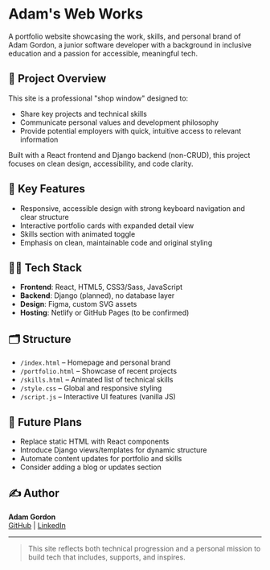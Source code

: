 # Adam's Web Works

A portfolio website showcasing the work, skills, and personal brand of Adam Gordon, a junior software developer with a background in inclusive education and a passion for accessible, meaningful tech.

## 🚀 Project Overview

This site is a professional "shop window" designed to:
- Share key projects and technical skills
- Communicate personal values and development philosophy
- Provide potential employers with quick, intuitive access to relevant information

Built with a React frontend and Django backend (non-CRUD), this project focuses on clean design, accessibility, and code clarity.

## 🌟 Key Features

- Responsive, accessible design with strong keyboard navigation and clear structure
- Interactive portfolio cards with expanded detail view
- Skills section with animated toggle
- Emphasis on clean, maintainable code and original styling

## 🧑‍💻 Tech Stack

- **Frontend**: React, HTML5, CSS3/Sass, JavaScript
- **Backend**: Django (planned), no database layer
- **Design**: Figma, custom SVG assets
- **Hosting**: Netlify or GitHub Pages (to be confirmed)

## 🗂️ Structure

- `/index.html` – Homepage and personal brand
- `/portfolio.html` – Showcase of recent projects
- `/skills.html` – Animated list of technical skills
- `/style.css` – Global and responsive styling
- `/script.js` – Interactive UI features (vanilla JS)

## 📌 Future Plans

- Replace static HTML with React components
- Introduce Django views/templates for dynamic structure
- Automate content updates for portfolio and skills
- Consider adding a blog or updates section

## ✍️ Author

**Adam Gordon**  
[GitHub](https://github.com/AdamGCodes) | [LinkedIn](https://www.linkedin.com/in/adam-m-g/)

---

> This site reflects both technical progression and a personal mission to build tech that includes, supports, and inspires.
